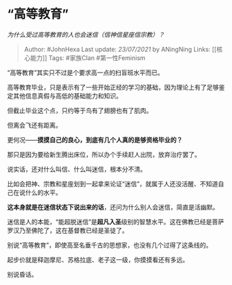 # “高等教育”
*为什么受过高等教育的人也会迷信（信神信星座信宗教）？*

> Author: #JohnHexa
Last update: *23/07/2021* by ANingNing
Links: [[核心能力]] 
Tags:  #家族Clan  #第一性Feminism



“高等教育”其实只不过是个要求高一点的扫盲班水平而已。

高等教育毕业，只是表示有了一些开始正经的学习的基础，因为理论上有了足够鉴定其他信息真假与高低的基础能力和知识。

但截止毕业这个点，只约等于鸟有了翅膀也有了肌肉。

但离会飞还有距离。

更何况——**摸摸自己的良心，到底有几个人真的是够资格毕业的？**

那只是因为要给新生腾出床位，所以办个手续赶人出院，放弃治疗罢了。

说实话，还对什么叫信、什么叫迷信，根本分不清。

比如会把神、宗教和星座划到一起拿来论证“迷信”，就属于人还没活醒、不知道自己在说什么的水平。

**这本身就是在迷信状态下说出来的话**，还问为什么别人会迷信，简直是活幽默。

迷信是人的本能，“能超脱迷信”是**超凡入圣**级别的智慧水平。这在佛教已经是菩萨罗汉乃至佛陀了，这在基督教已经是圣徒了。

别说“高等教育”，即使高至名垂千古的思想家，也没有几个过得了这条线的。

起步价就是释迦摩尼、苏格拉底、老子这一级，你摸摸看还有多远。

别说昏话。



